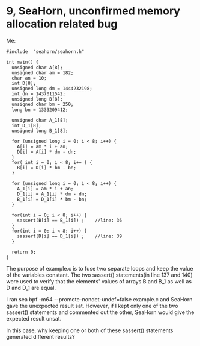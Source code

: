 # 9, SeaHorn, unconfirmed memory allocation related bug

Me:
```
#include  "seahorn/seahorn.h"

int main() {
  unsigned char A[8];
  unsigned char am = 182;
  char an = 10;
  int D[8];
  unsigned long dm = 1444232198;
  int dn = 1437011542;
  unsigned long B[8];
  unsigned char bm = 250;
  long bn = 1333209412;
  
  unsigned char A_1[8];
  int D_1[8];
  unsigned long B_1[8];

  for (unsigned long i = 0; i < 8; i++) {
  	A[i] = am * i + an;
  	D[i] = A[i] * dm - dn;
  }
  for( int i = 0; i < 8; i++ ) {
  	B[i] = D[i] * bm - bn;
  }

  for (unsigned long i = 0; i < 8; i++) {
  	A_1[i] = am * i + an;
  	D_1[i] = A_1[i] * dm - dn;
  	B_1[i] = D_1[i] * bm - bn;
  }
  
  for(int i = 0; i < 8; i++) {
  	sassert(B[i] == B_1[i]) ;    //line: 36
  }
  for(int i = 0; i < 8; i++) {
  	sassert(D[i] == D_1[i]) ;    //line: 39
  }
  
  return 0;
}
```

The purpose of example.c is to fuse two separate loops and keep the value of the variables constant. 
The two sassert() statements(in line 137 and 140) were used to verify that 
the elements' values of arrays B and B_1 as well as D and D_1 are equal.

I ran sea bpf -m64 --promote-nondet-undef=false example.c and SeaHorn gave the unexpected result sat. 
However, if I kept only one of the two sassert() statements and commented out the other, 
SeaHorn would give the expected result unsat.

In this case, why keeping one or both of these sassert() statements generated different results?
